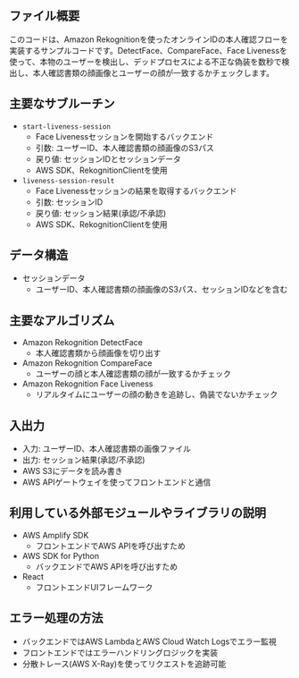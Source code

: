 ## ファイル概要

このコードは、Amazon Rekognitionを使ったオンラインIDの本人確認フローを実装するサンプルコードです。DetectFace、CompareFace、Face Livenessを使って、本物のユーザーを検出し、デッドプロセスによる不正な偽装を数秒で検出し、本人確認書類の顔画像とユーザーの顔が一致するかチェックします。

## 主要なサブルーチン

- `start-liveness-session`
    - Face Livenessセッションを開始するバックエンド
    - 引数: ユーザーID、本人確認書類の顔画像のS3パス
    - 戻り値: セッションIDとセッションデータ
    - AWS SDK、RekognitionClientを使用
- `liveness-session-result`
    - Face Livenessセッションの結果を取得するバックエンド
    - 引数: セッションID
    - 戻り値: セッション結果(承認/不承認)
    - AWS SDK、RekognitionClientを使用

## データ構造

- セッションデータ
    - ユーザーID、本人確認書類の顔画像のS3パス、セッションIDなどを含む

## 主要なアルゴリズム

- Amazon Rekognition DetectFace
    - 本人確認書類から顔画像を切り出す
- Amazon Rekognition CompareFace 
    - ユーザーの顔と本人確認書類の顔が一致するかチェック
- Amazon Rekognition Face Liveness
    - リアルタイムにユーザーの顔の動きを追跡し、偽装でないかチェック

## 入出力

- 入力: ユーザーID、本人確認書類の画像ファイル
- 出力: セッション結果(承認/不承認)
- AWS S3にデータを読み書き
- AWS APIゲートウェイを使ってフロントエンドと通信

## 利用している外部モジュールやライブラリの説明

- AWS Amplify SDK
    - フロントエンドでAWS APIを呼び出すため
- AWS SDK for Python
    - バックエンドでAWS APIを呼び出すため 
- React
    - フロントエンドUIフレームワーク

## エラー処理の方法

- バックエンドではAWS LambdaとAWS Cloud Watch Logsでエラー監視
- フロントエンドではエラーハンドリングロジックを実装
- 分散トレース(AWS X-Ray)を使ってリクエストを追跡可能